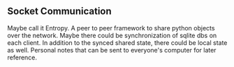 ## Socket Communication

Maybe call it Entropy.  A peer to peer framework to share python objects over the network. Maybe there could be synchronization of sqlite dbs on each client.  In addition to the synced shared state, there could be local state as well. Personal notes that can be sent to everyone's computer for later reference.